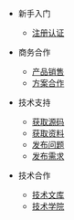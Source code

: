 <!-- docs/_sidebar.md -->

* 新手入门
  * [注册认证](/registration.md)

* 商务合作
  * [产品销售](/productsales.md)
  * [方案合作](/partnership.md)

* 技术支持
  * [获取源码](/sourcecode.md)
  * [获取资料](/document.md)
  * [发布问题](/issue.md)
  * [发布需求](/request.md)

* 技术合作
  * [技术文库](/techdoc.md)
  * [技术学院](/techtrain.md)

